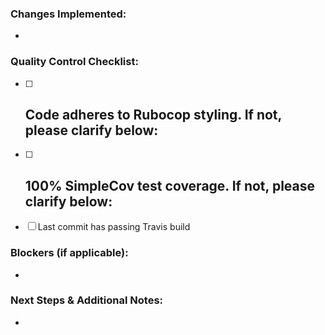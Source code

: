 ### Changes Implemented:
  -

### Quality Control Checklist:

  - [ ] Code adheres to Rubocop styling.  If not, please clarify below:
    -
  - [ ] 100% SimpleCov test coverage.  If not, please clarify below:
    -
  - [ ] Last commit has passing Travis build

### Blockers (if applicable):
  -

### Next Steps & Additional Notes:
  -

